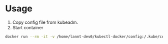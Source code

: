 # Usage

1. Copy config file from kubeadm.
1. Start container
```sh
docker run --rm -it -v /home/lannt-dev6/kubectl-docker/config:/.kube/config kubectl bash
```
